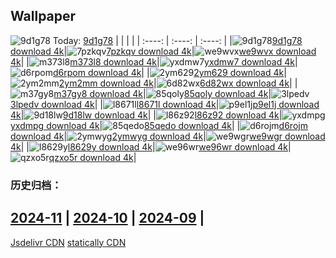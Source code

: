 ## Wallpaper
![9d1g78](https://w.wallhaven.cc/full/9d/wallhaven-9d1g78.jpg) Today: [9d1g78](https://th.wallhaven.cc/small/9d/9d1g78.jpg)
|      |      |      |
| :----: | :----: | :----: |
|![9d1g78](https://th.wallhaven.cc/small/9d/9d1g78.jpg)[9d1g78 download 4k](https://wallhaven.cc/w/9d1g78)|![7pzkqv](https://th.wallhaven.cc/small/7p/7pzkqv.jpg)[7pzkqv download 4k](https://wallhaven.cc/w/7pzkqv)|![we9wvx](https://th.wallhaven.cc/small/we/we9wvx.jpg)[we9wvx download 4k](https://wallhaven.cc/w/we9wvx)|
|![m373l8](https://th.wallhaven.cc/small/m3/m373l8.jpg)[m373l8 download 4k](https://wallhaven.cc/w/m373l8)|![yxdmw7](https://th.wallhaven.cc/small/yx/yxdmw7.jpg)[yxdmw7 download 4k](https://wallhaven.cc/w/yxdmw7)|![d6rpom](https://th.wallhaven.cc/small/d6/d6rpom.jpg)[d6rpom download 4k](https://wallhaven.cc/w/d6rpom)|
|![2ym629](https://th.wallhaven.cc/small/2y/2ym629.jpg)[2ym629 download 4k](https://wallhaven.cc/w/2ym629)|![2ym2mm](https://th.wallhaven.cc/small/2y/2ym2mm.jpg)[2ym2mm download 4k](https://wallhaven.cc/w/2ym2mm)|![6d82wx](https://th.wallhaven.cc/small/6d/6d82wx.jpg)[6d82wx download 4k](https://wallhaven.cc/w/6d82wx)|
|![m37gy8](https://th.wallhaven.cc/small/m3/m37gy8.jpg)[m37gy8 download 4k](https://wallhaven.cc/w/m37gy8)|![85qoly](https://th.wallhaven.cc/small/85/85qoly.jpg)[85qoly download 4k](https://wallhaven.cc/w/85qoly)|![3lpedv](https://th.wallhaven.cc/small/3l/3lpedv.jpg)[3lpedv download 4k](https://wallhaven.cc/w/3lpedv)|
|![l8671l](https://th.wallhaven.cc/small/l8/l8671l.jpg)[l8671l download 4k](https://wallhaven.cc/w/l8671l)|![p9el1j](https://th.wallhaven.cc/small/p9/p9el1j.jpg)[p9el1j download 4k](https://wallhaven.cc/w/p9el1j)|![9d18lw](https://th.wallhaven.cc/small/9d/9d18lw.jpg)[9d18lw download 4k](https://wallhaven.cc/w/9d18lw)|
|![l86z92](https://th.wallhaven.cc/small/l8/l86z92.jpg)[l86z92 download 4k](https://wallhaven.cc/w/l86z92)|![yxdmpg](https://th.wallhaven.cc/small/yx/yxdmpg.jpg)[yxdmpg download 4k](https://wallhaven.cc/w/yxdmpg)|![85qedo](https://th.wallhaven.cc/small/85/85qedo.jpg)[85qedo download 4k](https://wallhaven.cc/w/85qedo)|
|![d6rojm](https://th.wallhaven.cc/small/d6/d6rojm.jpg)[d6rojm download 4k](https://wallhaven.cc/w/d6rojm)|![2ymwyg](https://th.wallhaven.cc/small/2y/2ymwyg.jpg)[2ymwyg download 4k](https://wallhaven.cc/w/2ymwyg)|![we9wgr](https://th.wallhaven.cc/small/we/we9wgr.jpg)[we9wgr download 4k](https://wallhaven.cc/w/we9wgr)|
|![l8629y](https://th.wallhaven.cc/small/l8/l8629y.jpg)[l8629y download 4k](https://wallhaven.cc/w/l8629y)|![we96wr](https://th.wallhaven.cc/small/we/we96wr.jpg)[we96wr download 4k](https://wallhaven.cc/w/we96wr)|![qzxo5r](https://th.wallhaven.cc/small/qz/qzxo5r.jpg)[qzxo5r download 4k](https://wallhaven.cc/w/qzxo5r)|

### 历史归档：
[2024-11](https://github.com/april-projects/april-wallpaper/tree/main/picture/2024-11/) | [2024-10](https://github.com/april-projects/april-wallpaper/tree/main/picture/2024-10/) | [2024-09](https://github.com/april-projects/april-wallpaper/tree/main/picture/2024-09/) | 
---
[Jsdelivr CDN](https://cdn.jsdelivr.net/gh/april-projects/april-wallpaper/api.json)
[statically CDN](https://cdn.statically.io/gh/april-projects/april-wallpaper/main/api.json)
